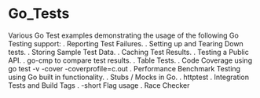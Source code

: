 # Go_Tests
Various Go Test examples demonstrating the usage of the following Go Testing support:
. Reporting Test Failures.
. Setting up and Tearing Down tests.
. Storing Sample Test Data.
. Caching Test Results.
. Testing a Public API.
. go-cmp to compare test results.
. Table Tests.
. Code Coverage using go test -v -cover -coverprofile=c.out
. Performance Benchmark Testing using Go built in functionality.
. Stubs / Mocks in Go.
. httptest
. Integration Tests and Build Tags
. -short Flag usage
. Race Checker

